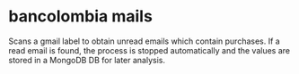 # bancolombia mails

Scans a gmail label to obtain unread emails which contain purchases. If a read email is found, the process is stopped automatically and the values are stored in a MongoDB DB for later analysis.
